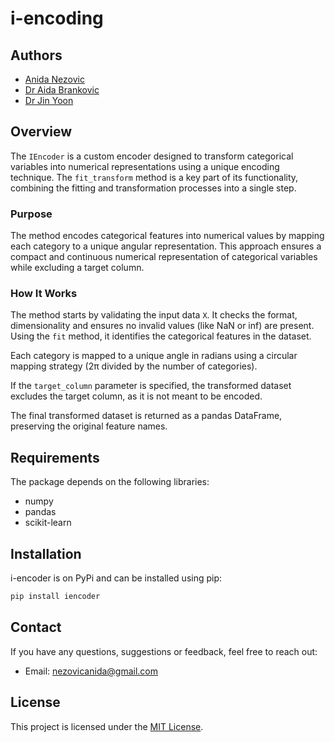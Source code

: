 # i-encoding

## Authors

- [Anida Nezovic](https://github.com/anezovic1)
- [Dr Aida Brankovic](https://scholar.google.it/citations?user=Lh3kj1MAAAAJ&hl=en)
- [Dr Jin Yoon](https://scholar.google.com.au/citations?user=Ol5i7bcAAAAJ&hl=en)

## Overview

The <code>IEncoder</code> is a custom encoder designed to transform categorical variables into numerical representations using a unique encoding technique. The <code>fit_transform</code> method is a key part of its functionality, combining the fitting and transformation processes into a single step.

### Purpose

The method encodes categorical features into numerical values by mapping each category to a unique angular representation. This approach ensures a compact and continuous numerical representation of categorical variables while excluding a target column.

### How It Works

The method starts by validating the input data <code>X</code>. It checks the format, dimensionality and ensures no invalid values (like NaN or inf) are present. Using the <code>fit</code> method, it identifies the categorical features in the dataset.

Each category is mapped to a unique angle in radians using a circular mapping strategy (2π divided by the number of categories).

If the <code>target_column</code> parameter is specified, the transformed dataset excludes the target column, as it is not meant to be encoded.

The final transformed dataset is returned as a pandas DataFrame, preserving the original feature names.

## Requirements

The package depends on the following libraries:

- numpy
- pandas
- scikit-learn

## Installation

i-encoder is on PyPi and can be installed using pip:

```bash
pip install iencoder
```

## Contact

If you have any questions, suggestions or feedback, feel free to reach out:

- Email: nezovicanida@gmail.com

## License

This project is licensed under the [MIT License](LICENSE).
